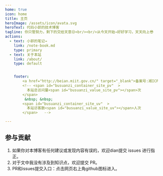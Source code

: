 ```yaml
---
home: true
icon: home
title: 主页
heroImage: /assets/icon/avata.svg
heroText: 代码小郭的技术博客
tagline: 你只管努力，剩下的交给天意😒<br/><br/>从今天开始→好好学习，天天向上😎
actions:
  - text: 小郭的笔记→
    link: /note-book.md
    type: primary
  - text: 关于本站
    link: /about/
    type: default


    footer:   
        <a href="http://beian.miit.gov.cn/" target="_blank">备案号:湘ICP备17020097号-1</a>
        <!-- <span id="busuanzi_container_site_pv"  >
          本站总访问量<span id="busuanzi_value_site_pv"></span>次
        </span>  
         &nbsp; &nbsp;
        <span id="busuanzi_container_site_uv"  >
          本站访客数<span id="busuanzi_value_site_uv"></span>人次
        </span>   -->

---
```



## 参与贡献

1. 如果你对本博客有任何建议或发现内容有误的，欢迎dian提交 issues 进行指正。
2. 对于文中我没有涉及到知识点，欢迎提交 PR。
3. PR和issues提交入口：点击网页右上角github图标进入。

 